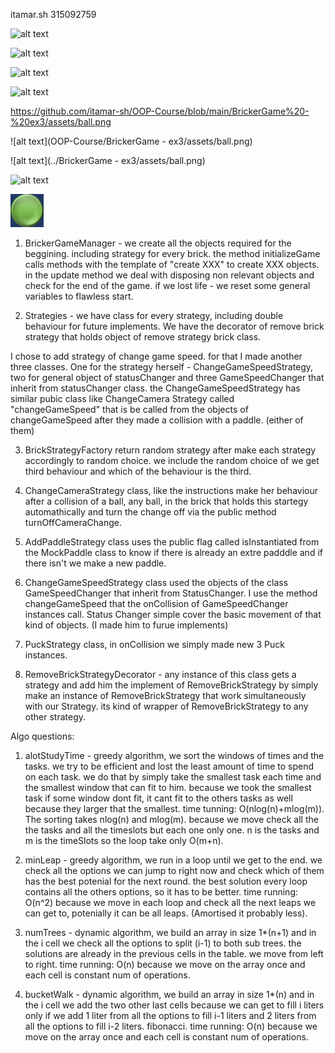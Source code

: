 itamar.sh
315092759

![alt text](assets/images/screenshot.png)

![alt text](./assets/DARK_BG2_small.jpeg)

![alt text](./assets/ball.png)

![alt text](assets/ball.png)

https://github.com/itamar-sh/OOP-Course/blob/main/BrickerGame%20-%20ex3/assets/ball.png

![alt text](OOP-Course/BrickerGame - ex3/assets/ball.png)

![alt text](../BrickerGame - ex3/assets/ball.png)

![alt text](../assets/ball.png)

![alt text](https://github.com/itamar-sh/OOP-Course/blob/main/BrickerGame%20-%20ex3/assets/ball.png)


1) BrickerGameManager - we create all the objects required for the beggining. including strategy for every brick.
the method initializeGame calls methods with the template of "create XXX" to create XXX objects.
in the update method we deal with disposing non relevant objects and check for the end of the game.
if we lost life - we reset some general variables to flawless start.

2) Strategies - we have class for every strategy, including double behaviour for future implements.
We have the decorator of remove brick strategy that holds object of remove strategy brick class.

I chose to add strategy of change game speed. for that I made another three classes. One for the strategy herself -
ChangeGameSpeedStrategy, two for general object of statusChanger and three GameSpeedChanger that inherit from
statusChanger class. the ChangeGameSpeedStrategy has similar pubic class like ChangeCamera Strategy called
"changeGameSpeed" that is be called from the objects of changeGameSpeed after they made a collision with a paddle.
(either of them)

3) BrickStrategyFactory return random strategy after make each strategy accordingly to random choice.
we include the random choice of we get third behaviour and which of the behaviour is the third.

4) ChangeCameraStrategy class, like the instructions make her behaviour after a collision of a ball, any ball,
in the brick that holds this startegy automathically and turn the change off via the public method turnOffCameraChange.

5) AddPaddleStrategy class uses the public flag called isInstantiated from the MockPaddle class to know if there is
already an extre padddle and if there isn't we make a new paddle.

6) ChangeGameSpeedStrategy class used the objects of the class GameSpeedChanger that inherit from StatusChanger.
I use the method changeGameSpeed that the onCollision of GameSpeedChanger instances call.
Status Changer simple cover the basic movement of that kind of objects. (I made him to furue implements)

7) PuckStrategy class, in onCollision we simply made new 3 Puck instances.

8) RemoveBrickStrategyDecorator - any instance of this class gets a strategy and add him the implement of
RemoveBrickStrategy by simply make an instance of RemoveBrickStrategy that work simultaneously with our Strategy.
its kind of wrapper of RemoveBrickStrategy to any other strategy.

Algo questions:

1) alotStudyTime - greedy algorithm, we sort the windows of times and the tasks. we try to be efficient and lost the
least amount of time to spend on each task. we do that by simply take the smallest task each time and the smallest
window that can fit to him. because we took the smallest task if some window dont fit, it cant fit to the others tasks
as well because they larger that the smallest.
time tunning: O(nlog(n)+mlog(m)).
The sorting takes nlog(n) and mlog(m).
because we move check all the the tasks and all the timeslots but each one only one.
n is the tasks and m is the timeSlots so the loop take only O(m+n).


2) minLeap - greedy algorithm, we run in a loop until we get to the end. we check all the options we can jump to
right now and check which of them has the best potenial for the next round. the best solution every loop contains
all the others options, so it has to be better.
time running: O(n^2) because we move in each loop and check all the next leaps we can get to, potenially it can be all
leaps. (Amortised it probably less).

3) numTrees - dynamic algorithm, we build an array in size 1*(n+1) and in the i cell we check all the options to split
(i-1) to both sub trees. the solutions are already in the previous cells in the table. we move from left to right.
time running: O(n) because we move on the array once and each cell is constant num of operations.

4) bucketWalk - dynamic algorithm, we build an array in size 1*(n) and in the i cell we add the two other last cells
because we can get to fill i liters only if we add 1 liter from all the options to fill i-1 liters and 2 liters
from all the options to fill i-2 liters. fibonacci.
time running: O(n) because we move on the array once and each cell is constant num of operations.
